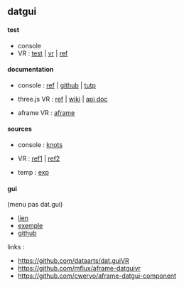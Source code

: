 ## datgui

#### test
* console
* VR : 
[test](./vr/datgui_VR_test.html) | [vr](./vr/datgui_VR.html) | [ref](./vr/datgui_VR_ref.html)

#### documentation
* console : [ref](https://github.com/dataarts/dat.gui) | [github](https://github.com/dataarts/dat.gui/blob/master/API.md) | [tutp](https://www.nowherenearithaca.com/2015/07/datgui-easy-way-to-allow-users-to.html)

* three.js VR : [ref](https://github.com/dataarts/dat.guiVR) | [wiki](https://github.com/dataarts/dat.guiVR/wiki) | [api doc](https://github.com/dataarts/dat.guiVR/wiki/API-and-Examples)
* aframe VR : [aframe](https://github.com/mflux/aframe-datguivr)

#### sources
* console : [knots](https://www.demo2s.com/javascript/javascript-a-frame-access-parameters-of-three-torusknotgeometry-using.html)
* VR : [ref1](https://codepen.io/cwervo/pen/RgLWXK) | [ref2](https://codepen.io/donmccurdy/pen/KqXygv?editors=1111)

* temp : [exp](https://rdub80.github.io/aframe-gui/examples/index.html)

#### gui 
(menu pas dat.gui)
* [lien](https://rdub80.github.io/aframe-gui/)
* [exemple](https://rdub80.github.io/aframe-gui/examples/index.html)
* [github](https://github.com/rdub80/aframe-gui)

links : 
- https://github.com/dataarts/dat.guiVR
- https://github.com/mflux/aframe-datguivr
- https://github.com/cwervo/aframe-datgui-component